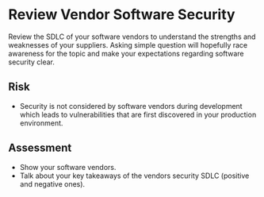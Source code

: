# Review Vendor Software Security

Review the SDLC of your software vendors to understand the strengths and weaknesses of your suppliers. Asking simple question will hopefully race awareness for the topic and make your expectations regarding software security clear.

## Risk

- Security is not considered by software vendors during development which leads to vulnerabilities that are first discovered in your production environment.

## Assessment

- Show your software vendors.
- Talk about your key takeaways of the vendors security SDLC (positive and negative ones).

